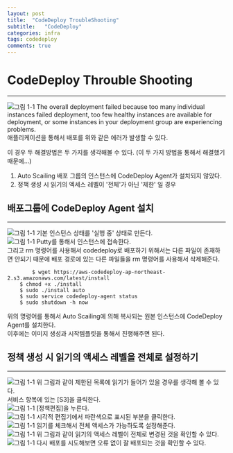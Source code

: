 ```yaml
---
layout: post
title:  "CodeDeploy TroubleShooting"
subtitle:   "CodeDeploy"
categories: infra
tags: codedeploy
comments: true
---
```


# CodeDeploy Throuble Shooting
---
  ![그림 1-1](http://jin-hw.github.io/assets/img/aws/2020-09-17/1-1.PNG)
The overall deployment failed because too many individual instances failed deployment, too few healthy instances are available for deployment, or some instances in your deployment group are experiencing problems.  
애플리케이션을 통해서 배포를 위와 같은 에러가 발생할 수 있다.  

이 경우 두 해결방법은 두 가지를 생각해볼 수 있다. (이 두 가지 방법을 통해서 해결했기 때문에...)  
1. Auto Scailing 배포 그룹의 인스턴스에 CodeDeploy Agent가 설치되지 않았다.  
2. 정책 생성 시 읽기의 엑세스 레벨이 '전체'가 아닌 '제한' 일 경우  

## 배포그룹에 CodeDeploy Agent 설치
---
  ![그림 1-1](http://jin-hw.github.io/assets/img/aws/2020-09-16/1-15.PNG)
기본 인스턴스 상태를 '실행 중' 상태로 만든다.  
  ![그림 1-1](http://jin-hw.github.io/assets/img/aws/2020-09-16/1-16.PNG)
Putty를 통해서 인스턴스에 접속한다.  
그리고 rm 명령어를 사용해서 codedeploy로 배포하기 위해서는 다른 파일이 존재하면 안되기 때문에 배포 경로에 있는 다른 파일들을 rm 명령어를 사용해서 삭제해준다.  
```git
		$ wget https://aws-codedeploy-ap-northeast-2.s3.amazonaws.com/latest/install
	$ chmod +x ./install
	$ sudo ./install auto
	$ sudo service codedeploy-agent status
	$ sudo shutdown -h now
```
위의 명령어를 통해서 Auto Scailing에 의해 복사되는 원본 인스턴스에 CodeDeploy Agent를 설치한다.  
이후에는 이미지 생성과 시작템플릿을 통해서 진행해주면 된다.  

## 정책 생성 시 읽기의 액세스 레벨을 전체로 설정하기
---
  ![그림 1-1](http://jin-hw.github.io/assets/img/aws/2020-09-16/1-9.PNG)
위 그림과 같이 제한된 목록에 읽기가 들어가 있을 경우를 생각해 볼 수 있다.  
서비스 항목에 있는 [S3]을 클릭한다.  
  ![그림 1-1](http://jin-hw.github.io/assets/img/aws/2020-09-17/1-2.PNG)
[정책편집]을 누른다.  
  ![그림 1-1](http://jin-hw.github.io/assets/img/aws/2020-09-17/1-3.PNG)
시각적 편집기에서 파란색으로 표시된 부분을 클릭한다.  
  ![그림 1-1](http://jin-hw.github.io/assets/img/aws/2020-09-17/1-4.PNG)
읽기를 체크해서 전체 액세스가 가능하도록 설정해준다.  
  ![그림 1-1](http://jin-hw.github.io/assets/img/aws/2020-09-17/1-5.PNG)
위 그림과 같이 읽기의 액세스 레벨이 전체로 변경된 것을 확인할 수 있다.
  ![그림 1-1](http://jin-hw.github.io/assets/img/aws/2020-09-16/1-41.PNG)
다시 배포를 시도해보면 오류 없이 잘 배포되는 것을 확인할 수 있다.